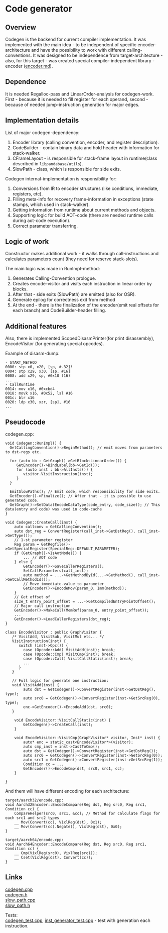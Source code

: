 # Code generator
## Overview 
Codegen is the backend for current compiler implementation. It was implemented with the main idea - to be independent of specific encoder-architecture and have the possibility to work with different calling-conventions. It was designed to be independence from target-architecture - also, for this target - was created special compiler-independent library - encoder ([encoder.md](../optimizer/code_generator/encoder.md)). 

## Dependence

It is needed Regalloc-pass and LinearOrder-analysis for codegen-work. First - because it is needed to fill register for each operand, second - because of needed jump-instruction generation for major edges.

## Implementation details

List of major codegen-dependency:
1. Encoder library (calling convention, encoder, and register description).
2. CodeBuilder - contain binary data and hold header with information for stack-walker.
3. CFrameLayout - is responsible for stack-frame layout in runtime(class described in `libpandabase/utils`).
4. SlowPath - class, which is responsible for side exits.

Codegen internal-implementation is responsibility for:
1. Conversions from IR to encoder structures (like conditions, immediate, registers, etc).
2. Filling meta-info for recovery frame-information in exceptions (state stamps, which used in stack-walker).
3. Getting information from runtime about current methods and objects.
4. Supporting logic for build AOT-code (there are needed runtime calls during aot-code execution).
5. Correct parameter transferring.

## Logic of work

Constructor makes additional work - it walks through call-instructions and calculates parameters count (they need for reserve stack-slots). 

The main logic was made in RunImpl-method:
1. Generates Calling-Convention prologue.
2. Creates encode-visitor and visits each instruction in linear order by blocks.
3. After that - side exits (SlowPath) are emitted (also for OSR).
4. Generate epilog for correctness exit from method
5. At the end - there is the finalization of the encoder(emit real offsets for each branch) and CodeBuilder-header filling.

## Additional features

Also, there is implemented ScopedDisasmPrinter(for print disassembly), EncodeVisitor (for generating special opcodes).

Example of disasm-dump:
```
- START_METHOD
0000: stp x0, x20, [sp, #-32]!
0004: stp x29, x30, [sp, #16]
0008: add x29, sp, #0x10 (16)
...
- CallRuntime
0014: mov x16, #0xcbd4
0018: movk x16, #0x52, lsl #16
001c: blr x16
0020: ldp x30, xzr, [sp], #16
...
```

## Pseudocode 
codegen.cpp:
```
void Codegen::RunImpl() {
  GetCallingConvention()->BeginMethod(); // emit moves from parameters to dst-regs etc.

  for (auto bb : GetGraph()->GetBlocksLinearOrder()) {
     GetEncoder()->BindLabel(bb->GetId());
     for (auto inst : bb->AllInsts()) {
        visitor.VisitInstruction(inst);
     }
  }

  EmitSlowPaths(); // Emit code, which responsibility for side exits.
  GetEncoder()->Finalize(); // After that - it is possible to use generated code.
  GetGraph()->SetData(EncodeDataType(code_entry, code_size)); // This data(entry and code) was used in code-cache
}

void Codegen::CreateCall(inst) {
    auto callconv = GetCallingConvention();
    auto dst_reg = ConvertRegister(call_inst->GetDstReg(), call_inst->GetType());
    // 1-st parameter register
    Reg param = GetRegfile()->GetSpecialRegister(SpecialReg::DEFAULT_PARAMETER);
    if (GetGraph()->IsAotMode()) {
        ... // AOT code
    } else {
        GetEncoder()->SaveCallerRegisters();
        SetCallParameters(call_inst);
        auto method = ...->GetMethodById(...->GetMethod(), call_inst->GetCallMethodId());
        // Move immediate-value to parameter
        GetEncoder()->EncodeMov(param_0, Imm(method));
    }
    // Get offset of 
    size_t entry_point_offset = ...->GetCompiledEntryPointOffset();
    // Major call instruction
    GetEncoder()->MakeCall(MemRef(param_0, entry_point_offset));
    ... 
    GetEncoder()->LoadCallerRegisters(dst_reg);
}

class EncodeVisitor : public GraphVisitor {
   /* VisitAdd, VisitSub, VisitMul etc... */
   VisitInstruction(inst) {
      switch (inst->Opc()) {
        case (Opcode::Add) VisitAdd(inst); break;
        case (Opcode::Cmp) VisitCmp(inst); break;
        case (Opcode::Call) VisitCallStatic(inst); break;
        ...
      }
   }

   // Full logic for generate one instruction:
   void VisitAdd(inst) {
        auto dst = GetCodegen()->ConvertRegister(inst->GetDstReg(), type);
        auto src0 = GetCodegen()->ConvertRegister(inst->GetSrcReg(0), type);
        enc->GetEncoder()->EncodeAdd(dst, src0);
   }

    void EncodeVisitor::VisitCallStatic(inst) {
        GetCodegen()->CreateCall(inst);
    }

    void EncodeVisitor::VisitCmp(GraphVisitor* visitor, Inst* inst) {
        auto* enc = static_cast<EncodeVisitor*>(visitor);
        auto cmp_inst = inst->CastToCmp();
        auto dst = GetCodegen()->ConvertRegister(inst->GetDstReg());
        auto src0 = GetCodegen()->ConvertRegister(inst->GetSrcReg(0));
        auto src1 = GetCodegen()->ConvertRegister(inst->GetSrcReg(1));
        Condition cc = ...
        GetEncoder()->EncodeCmp(dst, src0, src1, cc);
    }

}
```

And them will have different encoding for each architecture:
```
target/aarch32/encode.cpp:
void Aarch32Encoder::EncodeCompare(Reg dst, Reg src0, Reg src1, Condition cc) {
    CompareHelper(src0, src1, &cc); // Method for calculate flags for each src1 and src2 types
    __ Mov(Convert(cc), VixlReg(dst), 0x1);
    __ Mov(Convert(cc).Negate(), VixlReg(dst), 0x0);
}

target/aarch64/encode.cpp:
void Aarch64Encoder::EncodeCompare(Reg dst, Reg src0, Reg src1, Condition cc) {
    __ Cmp(VixlReg(src0), VixlReg(src1));
    __ Cset(VixlReg(dst), Convert(cc));
}
```

## Links

[codegen.cpp](../optimizer/code_generator/codegen.cpp)  
[codegen.h](../optimizer/code_generator/codegen.h)  
[slow_path.cpp](../optimizer/code_generator/slow_path.cpp)  
[slow_path.h](../optimizer/code_generator/slow_path.h)  

Tests:  
[codegen_test.cpp](../tests/codegen_test.cpp), [inst_generator_test.cpp](../tests/inst_generator_test.cpp) - test with generation each instruction.